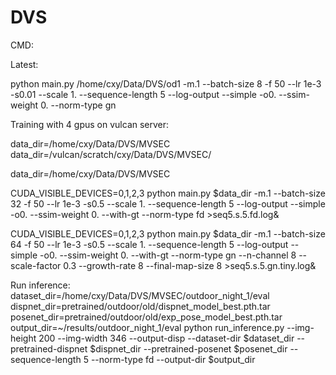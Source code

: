 # DVS

CMD:

Latest:

python main.py /home/cxy/Data/DVS/od1 -m.1 --batch-size 8 -f 50 --lr 1e-3  -s0.01 --scale 1. --sequence-length 5 --log-output --simple -o0. --ssim-weight 0. --norm-type gn

Training with 4 gpus on vulcan server:

data_dir=/home/cxy/Data/DVS/MVSEC
data_dir=/vulcan/scratch/cxy/Data/DVS/MVSEC/

data_dir=/home/cxy/Data/DVS/MVSEC


CUDA_VISIBLE_DEVICES=0,1,2,3 python main.py $data_dir -m.1 --batch-size 32 -f 50 --lr 1e-3  -s0.5 --scale 1. --sequence-length 5 --log-output --simple -o0. --ssim-weight 0. --with-gt  --norm-type fd >seq5.s.5.fd.log&

CUDA_VISIBLE_DEVICES=0,1,2,3 python main.py $data_dir -m.1 --batch-size 64 -f 50 --lr 1e-3  -s0.5 --scale 1. --sequence-length 5 --log-output --simple -o0. --ssim-weight 0. --with-gt  --norm-type gn --n-channel 8 --scale-factor 0.3 --growth-rate 8 --final-map-size 8 >seq5.s.5.gn.tiny.log&



Run inference:
dataset_dir=/home/cxy/Data/DVS/MVSEC/outdoor_night_1/eval
dispnet_dir=pretrained/outdoor/old/dispnet_model_best.pth.tar
posenet_dir=pretrained/outdoor/old/exp_pose_model_best.pth.tar
output_dir=~/results/outdoor_night_1/eval
python run_inference.py --img-height 200 --img-width 346 --output-disp --dataset-dir $dataset_dir --pretrained-dispnet $dispnet_dir --pretrained-posenet $posenet_dir  --sequence-length 5 --norm-type fd --output-dir $output_dir



